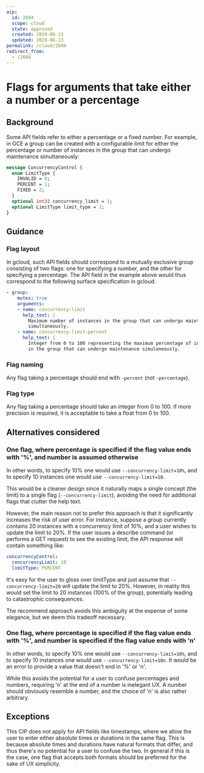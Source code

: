```yaml
---
aip:
  id: 2604
  scope: cloud
  state: approved
  created: 2019-06-13
  updated: 2019-06-13
permalink: /cloud/2604
redirect_from:
  - /2604
---
```


# Flags for arguments that take either a number or a percentage

## Background

Some API fields refer to either a percentage or a fixed number. For example, in
GCE a group can be created with a configurable limit for either the percentage
or number of instances in the group that can undergo maintenance simultaneously:

```proto
message ConcurrencyControl {
  enum LimitType {
    INVALID = 0;
    PERCENT = 1;
    FIXED = 2;
  }
  optional int32 concurrency_limit = 1;
  optional LimitType limit_type = 2;
}
```

## Guidance

### Flag layout

In gcloud, such API fields should correspond to a mutually exclusive group
consisting of two flags: one for specifying a number, and the other for
specifying a percentage. The API field in the example above would thus
correspond to the following surface specification in gcloud:

```yaml
- group:
    mutex: true
    arguments:
    - name: concurrency-limit
      help_text: |
        Maximum number of instances in the group that can undergo maintenance
        simultaneously.
    - name: concurrency-limit-percent
      help_text: |
        Integer from 0 to 100 representing the maximum percentage of instances
        in the group that can undergo maintenance simulaneously.
```

### Flag naming

Any flag taking a percentage should end with `-percent` (not `-percentage`).

### Flag type

Any flag taking a percentage should take an integer from 0 to 100. If more
precision is required, it is acceptable to take a float from 0 to 100.

## Alternatives considered

### One flag, where percentage is specified if the flag value ends with '%', and number is assumed otherwise

In other words, to specify 10% one would use `--concurrency-limit=10%`, and to
specify 10 instances one would use `--concurrency-limit=10`.

This would be a cleaner design since it naturally maps a single concept (the
limit) to a single flag (`--concurrency-limit`), avoiding the need for
additional flags that clutter the help text.

However, the main reason not to prefer this approach is that it significantly
increases the risk of user error. For instance, suppose a group currently
contains 20 instances with a concurrency limit of 10%, and a user
wishes to update the limit to 20%. If the user issues a describe command (or
performs a GET request) to see the existing limit, the API response will contain
something like:

```yaml
concurrencyControl:
  concurrencyLimit: 10
  limitType: PERCENT
```

It's easy for the user to gloss over limitType and just assume that
`--concurrency-limit=20` will update the limit to 20%. However, in reality this
would set the limit to 20 instances (100% of the group), potentially leading to
catastrophic consequences.

The recommend approach avoids this ambiguity at the expense of some elegance,
but we deem this tradeoff necessary.

### One flag, where percentage is specified if the flag value ends with '%', and number is specified if the flag value ends with 'n'

In other words, to specify 10% one would use `--concurrency-limit=10%`, and to
specify 10 instances one would use `--concurrency-limit=10n`. It would be an
error to provide a value that doesn't end in '%' or 'n'.

While this avoids the potential for a user to confuse percentages and numbers,
requiring 'n' at the end of a number is inelegant UX. A number should obviously
resemble a number, and the choice of 'n' is also rather arbitrary.

## Exceptions

This CIP does not apply for API fields like timestamps, where we allow the user
to enter either absolute times or durations in the same flag. This is because
absolute times and durations have natural formats that differ, and thus there's
no potential for a user to confuse the two. In general if this is the case, one
flag that accepts both formats should be preferred for the sake of UX
simplicity.
